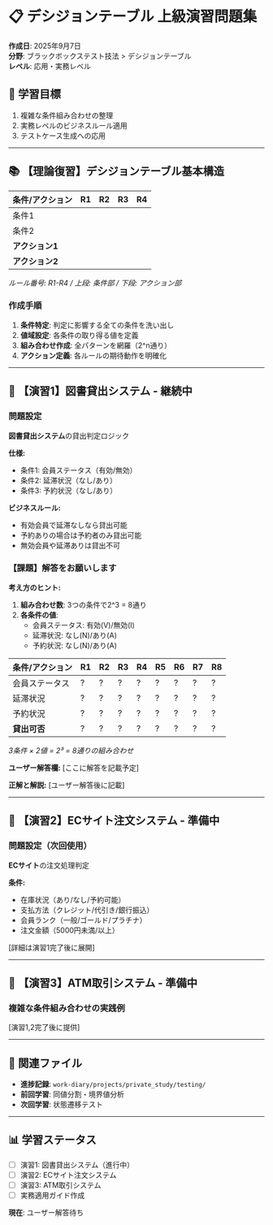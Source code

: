 # 📋 デシジョンテーブル 上級演習問題集

**作成日**: 2025年9月7日  
**分野**: ブラックボックステスト技法 > デシジョンテーブル  
**レベル**: 応用・実務レベル

## 🎯 学習目標
1. 複雑な条件組み合わせの整理
2. 実務レベルのビジネスルール適用
3. テストケース生成への応用

---

## 📚 【理論復習】デシジョンテーブル基本構造

| 条件/アクション | R1 | R2 | R3 | R4 |
|-----------------|----|----|----|----|  
| 条件1           |    |    |    |    |
| 条件2           |    |    |    |    |
| **アクション1** |    |    |    |    |
| **アクション2** |    |    |    |    |

*ルール番号: R1-R4 / 上段: 条件部 / 下段: アクション部*

### 作成手順
1. **条件特定**: 判定に影響する全ての条件を洗い出し
2. **値域設定**: 各条件の取り得る値を定義
3. **組み合わせ作成**: 全パターンを網羅（2^n通り）
4. **アクション定義**: 各ルールの期待動作を明確化

---

## 📝 【演習1】図書貸出システム - 継続中

### 問題設定
**図書貸出システム**の貸出判定ロジック

**仕様:**
- 条件1: 会員ステータス（有効/無効）
- 条件2: 延滞状況（なし/あり）
- 条件3: 予約状況（なし/あり）

**ビジネスルール:**
- 有効会員で延滞なしなら貸出可能
- 予約ありの場合は予約者のみ貸出可能
- 無効会員や延滞ありは貸出不可

### 【課題】解答をお願いします

**考え方のヒント:**
1. **組み合わせ数**: 3つの条件で2^3 = 8通り
2. **各条件の値**:
   - 会員ステータス: 有効(V)/無効(I)
   - 延滞状況: なし(N)/あり(A)
   - 予約状況: なし(N)/あり(A)

| 条件/アクション | R1 | R2 | R3 | R4 | R5 | R6 | R7 | R8 |
|----------------|----|----|----|----|----|----|----|----|  
| 会員ステータス |  ? |  ? |  ? |  ? |  ? |  ? |  ? |  ? |
| 延滞状況       |  ? |  ? |  ? |  ? |  ? |  ? |  ? |  ? |
| 予約状況       |  ? |  ? |  ? |  ? |  ? |  ? |  ? |  ? |
| **貸出可否**   |  ? |  ? |  ? |  ? |  ? |  ? |  ? |  ? |

*3条件 × 2値 = 2³ = 8通りの組み合わせ*

**ユーザー解答欄:**
[ここに解答を記載予定]

**正解と解説:**
[ユーザー解答後に記載]

---

## 📝 【演習2】ECサイト注文システム - 準備中

### 問題設定（次回使用）
**ECサイト**の注文処理判定

**条件:**
- 在庫状況（あり/なし/予約可能）
- 支払方法（クレジット/代引き/銀行振込）
- 会員ランク（一般/ゴールド/プラチナ）
- 注文金額（5000円未満/以上）

[詳細は演習1完了後に展開]

---

## 📝 【演習3】ATM取引システム - 準備中

### 複雑な条件組み合わせの実践例
[演習1,2完了後に提供]

---

## 🔗 関連ファイル
- **進捗記録**: `work-diary/projects/private_study/testing/`
- **前回学習**: 同値分割・境界値分析
- **次回学習**: 状態遷移テスト

---

## 📊 学習ステータス
- [ ] 演習1: 図書貸出システム（進行中）
- [ ] 演習2: ECサイト注文システム
- [ ] 演習3: ATM取引システム
- [ ] 実務適用ガイド作成

**現在**: ユーザー解答待ち
